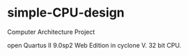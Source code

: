 # simple-CPU-design
Computer Architecture Project

open Quartus II 9.0sp2 Web Edition in cyclone V.
32 bit CPU.
